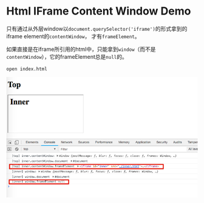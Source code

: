 Html IFrame Content Window Demo
===============================

只有通过从外层window以`document.querySelector('iframe')`的形式拿到的iframe element的`contentWindow`，
才有`frameElement`。

如果直接是在iframe所引用的html中，只能拿到`window`（而不是`contentWindow`），它的frameElement总是`null`的。

```
open index.html
```

![demo](./images/demo.jpg)
